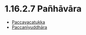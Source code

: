 # 1.16.2.7 Pañhāvāra

* [Paccayacatukka](1.16.2.7/Paccayacatukka.md)
* [Paccanīyuddhāra](1.16.2.7/Paccaniyuddhara.md)
